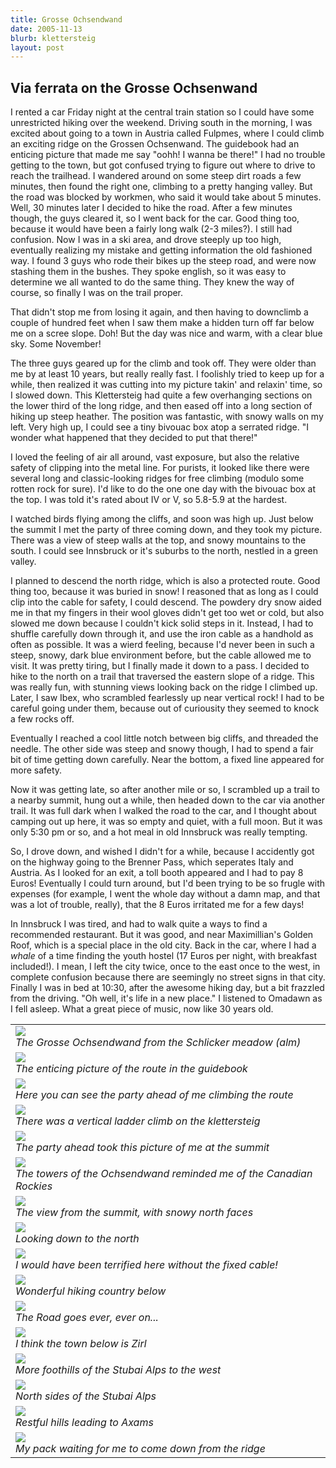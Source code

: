 ```yaml
---
title: Grosse Ochsendwand
date: 2005-11-13
blurb: klettersteig
layout: post
---
```


<h2>Via ferrata on the Grosse Ochsenwand</h2>


I rented a car Friday night at the central train station so I could have some unrestricted hiking over the
weekend. Driving south in the morning, I was excited about going to a town in Austria called Fulpmes, where
I could climb an exciting ridge on the Grossen Ochsenwand. The guidebook had an enticing picture that made
me say "oohh! I wanna be there!" I had no trouble getting to the town, but got confused trying to figure out
where to drive to reach the trailhead. I wandered around on some steep dirt roads a few minutes, then
found the right one, climbing to a pretty hanging valley. But the road was blocked by workmen, who said
it would take about 5 minutes. Well, 30 minutes later I decided to hike the road. After a few minutes though,
the guys cleared it, so I went back for the car. Good thing too, because it would have been a fairly
long walk (2-3 miles?). I still had confusion. Now I was in a ski area, and drove steeply up too high,
eventually realizing my mistake and getting information the old fashioned way. I found 3 guys who rode
their bikes up the steep road, and were now stashing them in the bushes. They spoke english, so it was
easy to determine we all wanted to do the same thing. They knew the way of course, so finally I was on
the trail proper.


That didn't stop me from losing it again, and then having to downclimb a couple of hundred feet when I saw
them make a hidden turn off far below me on a scree slope. Doh! But the day was nice and warm, with a clear
blue sky. Some November!


The three guys geared up for the climb and took off. They were older than me by at least 10 years, but really
really fast. I foolishly tried to keep up for a while, then realized it was cutting into my picture takin' and
relaxin' time, so I slowed down. This Klettersteig had quite a few overhanging sections on the lower third
of the long ridge, and then eased off into a long section of hiking up steep heather. The position was
fantastic, with snowy walls on my left. Very high up, I could see a tiny bivouac box atop a serrated ridge.
"I wonder what happened that they decided to put that there!"


I loved the feeling of air all around, vast exposure, but also the relative safety of clipping into the metal
line. For purists, it looked like there were several long and classic-looking ridges for free climbing (modulo
some rotten rock for sure). I'd like to do the one one day with the bivouac box at the top. I was told it's
rated about IV or V, so 5.8-5.9 at the hardest.


I watched birds flying among the cliffs, and soon was high up. Just below the summit I met the party of three
coming down, and they took my picture. There was a view of steep walls at the top, and snowy mountains to the
south. I could see Innsbruck or it's suburbs to the north, nestled in a green valley.


I planned to descend the north ridge, which is also a protected route. Good thing too, because it was buried
in snow! I reasoned that as long as I could clip into the cable for safety, I could descend. The powdery
dry snow aided me in that my fingers in their wool gloves didn't get too wet or cold, but also slowed
me down because I couldn't kick solid steps in it. Instead, I had to shuffle carefully down through it, and
use the iron cable as a handhold as often as possible. It was a wierd feeling, because I'd never been in
such a steep, snowy, dark blue environment before, but the cable allowed me to visit. It was pretty tiring, but
I finally made it down to a pass. I decided to hike to the north on a trail that traversed the eastern slope
of a ridge. This was really fun, with stunning views looking back on the ridge I climbed up. Later, I saw
Ibex, who scrambled fearlessly up near vertical rock! I had to be careful going under them, because out of
curiousity they seemed to knock a few rocks off.


Eventually I reached a cool little notch between big cliffs, and threaded the needle. The other side was steep
and snowy though, I had to spend a fair bit of time getting down carefully. Near the bottom, a fixed line appeared
for more safety.


Now it was getting late, so after another mile or so, I scrambled up a trail to a nearby summit, hung out a while,
then headed down to the car via another trail. It was full dark when I walked the road to the car, and I thought
about camping out up here, it was so empty and quiet, with a full moon. But it was only 5:30 pm or so, and a hot
meal in old Innsbruck was really tempting.


So, I drove down, and wished I didn't for a while, because I accidently got on the highway going to the Brenner
Pass, which seperates Italy and Austria. As I looked for an exit, a toll booth appeared and I had to pay 8
Euros! Eventually I could turn around, but I'd been trying to be so frugle with expenses (for example, I went the
whole day without a damn map, and that was a lot of trouble, really), that the 8 Euros irritated me for a few
days!


In Innsbruck I was tired, and had to walk quite a ways to find a recommended restaurant. But it was good, and near
Maximillian's Golden Roof, which is a special place in the old city. Back in the car, where I had a <i>whale</i>
of a time finding the youth hostel (17 Euros per night, with breakfast included!). I mean, I left the city
twice, once to the east once to the west, in complete confusion because there are seemingly no street signs
in that city. Finally I was in bed at 10:30, after the awesome hiking day, but a bit frazzled from the driving.
"Oh well, it's life in a new place." I listened to Omadawn as I fell asleep. What a great piece of music, now
like 30 years old.




</td>

<td width="30%" valign=top>
<table>
<tr><td>
<a href="images/articles/trips/2005/a_ochsensee.jpg"><img src="images/articles/trips/2005/a_ochsensee.jpg"></a><br>
<i>The Grosse Ochsendwand from the Schlicker meadow (alm)</i>
</td></tr>
<tr><td>
<a href="images/articles/trips/2005/ochenfun.jpg"><img src="images/articles/trips/2005/ochenfun.jpg"></a><br>
<i>The enticing picture of the route in the guidebook</i>
</td></tr>
<tr><td>
<a href="images/articles/trips/2005/culpafolks.jpg"><img src="images/articles/trips/2005/culpafolks.jpg"></a><br>
<i>Here you can see the party ahead of me climbing the route</i>
</td></tr>
<tr><td>
<a href="images/articles/trips/2005/verticallook.jpg"><img src="images/articles/trips/2005/verticallook.jpg"></a><br>
<i>There was a vertical ladder climb on the klettersteig</i>
</td></tr>
<tr><td>
<a href="images/articles/trips/2005/nearsumme.jpg"><img src="images/articles/trips/2005/nearsumme.jpg"></a><br>
<i>The party ahead took this picture of me at the summit</i>
</td></tr>
<tr><td>
<a href="images/articles/trips/2005/coldtower.jpg"><img src="images/articles/trips/2005/coldtower.jpg"></a><br>
<i>The towers of the Ochsendwand reminded me of the Canadian Rockies</i>
</td></tr>
<tr><td>
<a href="images/articles/trips/2005/highcold.jpg"><img src="images/articles/trips/2005/highcold.jpg"></a><br>
<i>The view from the summit, with snowy north faces</i>
</td></tr>
<tr><td>
<a href="images/articles/trips/2005/highochen.jpg"><img src="images/articles/trips/2005/highochen.jpg"></a><br>
<i>Looking down to the north</i>
</td></tr>
<tr><td>
<a href="images/articles/trips/2005/spookysnow.jpg"><img src="images/articles/trips/2005/spookysnow.jpg"></a><br>
<i>I would have been terrified here without the fixed cable!</i>
</td></tr>
<tr><td>
<a href="images/articles/trips/2005/superwalking.jpg"><img src="images/articles/trips/2005/superwalking.jpg"></a><br>
<i>Wonderful hiking country below</i>
</td></tr>
<tr><td>
<a href="images/articles/trips/2005/thewayahead.jpg"><img src="images/articles/trips/2005/thewayahead.jpg"></a><br>
<i>The Road goes ever, ever on...</i>
</td></tr>
<tr><td>
<a href="images/articles/trips/2005/nearinnsbruck.jpg"><img src="images/articles/trips/2005/nearinnsbruck.jpg"></a><br>
<i>I think the town below is Zirl</i>
</td></tr>
<tr><td>
<a href="images/articles/trips/2005/lookwest.jpg"><img src="images/articles/trips/2005/lookwest.jpg"></a><br>
<i>More foothills of the Stubai Alps to the west</i>
</td></tr>
<tr><td>
<a href="images/articles/trips/2005/snowynorths.jpg"><img src="images/articles/trips/2005/snowynorths.jpg"></a><br>
<i>North sides of the Stubai Alps</i>
</td></tr>
<tr><td>
<a href="images/articles/trips/2005/restful.jpg"><img src="images/articles/trips/2005/restful.jpg"></a><br>
<i>Restful hills leading to Axams</i>
</td></tr>
<tr><td>
<a href="images/articles/trips/2005/untilnexttime.jpg"><img src="images/articles/trips/2005/untilnexttime.jpg"></a><br>
<i>My pack waiting for me to come down from the ridge</i>
</td></tr>
</table>

